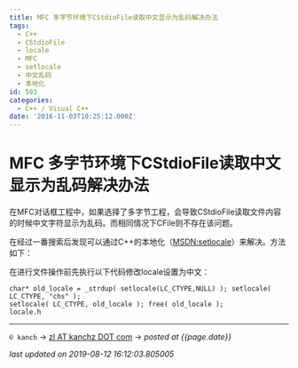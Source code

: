 ```yaml
---
title: MFC 多字节环境下CStdioFile读取中文显示为乱码解决办法
tags:
  - C++
  - CStdioFile
  - locale
  - MFC
  - setlocale
  - 中文乱码
  - 本地化
id: 593
categories:
  - C++ / Visual C++
date: '2016-11-03T10:25:12.000Z'
---
```


# MFC 多字节环境下CStdioFile读取中文显示为乱码解决办法

在MFC对话框工程中，如果选择了多字节工程，会导致CStdioFile读取文件内容的时候中文字符显示为乱码。而相同情况下CFile则不存在该问题。

在经过一番搜索后发现可以通过C++的本地化（[MSDN:setlocale](https://msdn.microsoft.com/en-us/library/x99tb11d.aspx)）来解决。方法如下：

在进行文件操作前先执行以下代码修改locale设置为中文：

```
char* old_locale = _strdup( setlocale(LC_CTYPE,NULL) ); setlocale( LC_CTYPE, "chs" );
setlocale( LC_CTYPE, old_locale ); free( old_locale );
locale.h
```





---
`© kanch` → [zl AT kanchz DOT com](kanchisme@gmail.com) → _posted at {{page.date}}_

_last updated on 2019-08-12 16:12:03.805005_